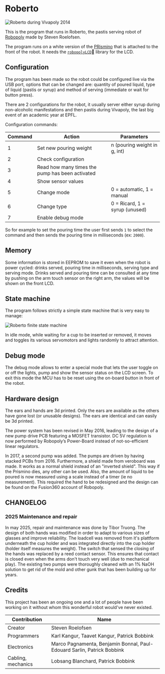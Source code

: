 # Roberto

![Roberto during Vivapoly 2014](roberto.jpg)

This is the program that runs in Roberto, the pastis serving robot of [Robopoly](http://robopoly.epfl.ch) made by Steven Roelofsen.

The program runs on a white version of the [PRismino](https://github.com/Robopoly/PRismino) that is attached to the front of the robot. It needs the [`robopolyLCD`](https://github.com/Robopoly/LCD-module) library for the LCD.

## Configuration

The program has been made so the robot could be configured live via the USB port, options that can be changed are: quantity of poured liquid, type of liquid (pastis or syrup) and method of serving (immediate or wait for button press).

There are 2 configurations for the robot, it usually server either syrup during non-alcoholic manifestations and then pastis during Vivapoly, the last big event of an academic year at EPFL.

Configuration commands:

| Command | Action                                          | Parameters                   			|
|---------|-------------------------------------------------|---------------------------------------|
| 1       | Set new pouring weight                          | n (pouring weight in g, int) 			|
| 2       | Check configuration                             |                              			|
| 3       | Read how many times the pump has been activated |                              			|
| 4       | Show sensor values                              |                              			|
| 5       | Change mode                                     | 0 = automatic, 1 = manual    			|
| 6       | Change type                                     | 0 = Ricard, 1 = syrup    (unused)    	|
| 7       | Enable debug mode                               |                              			|

So for example to set the pouring time the user first sends `1` to select the command and then sends the pouring time in milliseconds (ex: `2000`).

## Memory

Some information is stored in EEPROM to save it even when the robot is power cycled: drinks served, pouring time in milliseconds, serving type and serving mode. Drinks served and pouring time can be consulted at any time by pushing on the arm touch sensor on the right arm, the values will be shown on the front LCD.

## State machine

The program follows strictly a simple state machine that is very easy to manage:

![Roberto finite state machine](roberto_fsm.png)

In idle mode, while waiting for a cup to be inserted or removed, it moves and toggles its various servomotors and lights randomly to attract attention.

## Debug mode

The debug mode allows to enter a special mode that lets the user toggle on or off the lights, pump and show the sensor status on the LCD screen. To exit this mode the MCU has to be reset using the on-board button in front of the robot.

## Hardware design

The ears and hands are 3d printed. Only the ears are available as the others have gone lost (or unusable designs). The ears are identical and can easily be 3d printed.

The power system has been revised in May 2016, leading to the design of a new pump drive PCB featuring a MOSFET transistor. DC 5V regulation is now performed by Robopoly’s Power-Board instead of not-so-efficient linear regulators.

In 2017, a second pump was added. The pumps are driven by having stacked PCBs from 2016. Furthermore, a shield made from veroboard was made. It works as a normal shield instead of an "inverted shield". This way if the Prismino dies, any other can be used. 
Also, the amount of liquid to be poured is now measured using a scale instead of a timer (ie no measurement). This required the hand to be redesigned and the design can be found on the Fusion360 account of Robopoly.

## CHANGELOG
### 2025 Maintenance and repair
In may 2025, repair and maintenance was done by Tibor Truong.
The design of both hands was modified in order to adapt to various sizes of glasses and improve reliability. The loadcell was removed from it's plattform underneath the cup holder and was integrated directly into the cup holder (holder itself measures the weight).
The switch that sensed the closing of the hands was replaced by a reed contact sensor. This ensures that contact is closed even when the arms don't touch very well (due to mechanical play).
The existing two pumps were thoroughly cleaned with an 1% NaOH solution to get rid of the mold and other gunk that has been building up for years.

## Credits

This project has been an ongoing one and a lot of people have been working on it without whom this wonderful robot would've never existed.

| Contribution       | Name                              										|
|--------------------|--------------------------------------------------------------------------|
| Creator            | Steven Roelofsen                  										|
| Programmers        | Karl Kangur, Taavet Kangur, Patrick Bobbink								|
| Electronics        | Marco Pagnamenta, Benjamin Bonnal, Paul-Edouard Sarlin, Patrick Bobbink 	|
| Cabling, mechanics | Lobsang Blanchard, Patrick Bobbink				           				|
